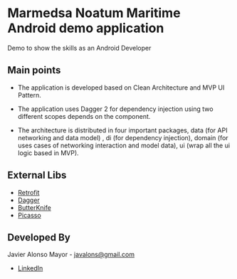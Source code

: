 Marmedsa Noatum Maritime Android demo application
===

Demo to show the skills as an Android Developer

Main points
------------

- The application is developed based on Clean Architecture and MVP UI Pattern.

- The application uses Dagger 2 for dependency injection using two different scopes depends on the component.

- The architecture is distributed in four important packages, 
data (for API networking and data model) , di (for dependency injection), 
domain (for uses cases of networking interaction and model data),
ui (wrap all the ui logic based in MVP).

External Libs
------------

- [Retrofit ](http://square.github.io/dagger/)
- [Dagger](http://square.github.io/retrofit/)
- [ButterKnife](http://jakewharton.github.io/butterknife/)
- [Picasso](http://square.github.io/picasso/)

Developed By
------------
Javier Alonso Mayor - <javalons@gmail.com>

- [LinkedIn](https://www.linkedin.com/in/javalons/)
